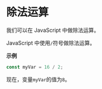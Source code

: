 # 除法运算

我们可以在 JavaScript 中做除法运算。

JavaScript 中使用`/`符号做除法运算。

**示例**

```javascript
const myVar = 16 / 2;
```

现在，变量`myVar`的值为`8`。